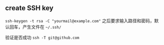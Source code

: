 ## create SSH key
`
ssh-keygen -t rsa -C "yourmail@example.com"
`
之后要求输入路径和密码，默认回车，产生文件在
`
~/.ssh/
`

验证是否成功
`
ssh -T git@github.com
`


